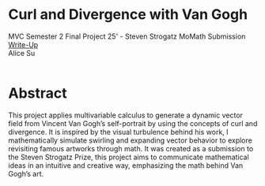 # Curl and Divergence with Van Gogh
MVC Semester 2 Final Project 25' - Steven Strogatz MoMath Submission
<br/>
[Write-Up](https://drive.google.com/file/d/11fVSY4tXyIDXmUqFfzDXOggM0BW2Rb-V/view?usp=sharing)
<br/>
Alice Su
<br/>
<br/>
# Abstract
This project applies multivariable calculus to generate a dynamic vector field from Vincent Van Gogh’s self-portrait by using the concepts of curl and divergence. It is inspired by the visual turbulence behind his work, I mathematically simulate swirling and expanding vector behavior to explore revisiting famous artworks through math. It was created as a submission to the Steven Strogatz Prize, this project aims to communicate mathematical ideas in an intuitive and creative way, emphasizing the math behind Van Gogh’s art.

